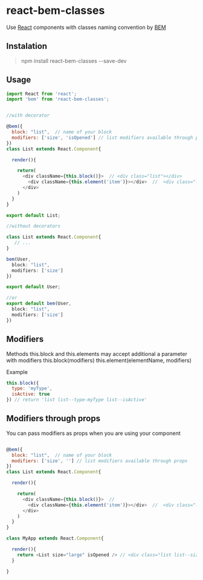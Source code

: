 # react-bem-classes

Use [React](https://facebook.github.io/react/) components with classes naming convention by [BEM](https://en.bem.info/)

## Instalation
> npm install react-bem-classes --save-dev

## Usage

```js
import React from 'react';
import 'bem' from 'react-bem-classes';


//with decorator

@bem({
  block: "list",  // name of your block
  modifiers: ['size', 'isOpened'] // list modifiers available through props
})
class List extends React.Component{

  render(){

    return(
      <div className={this.block()}>  // <div class="list"></div>
        <div className={this.element('item')}></div>  //  <div class="list__item"></div>
      </div>
    )
  }
}

export default List;
```

```js
//without decorators

class List extends React.Component{
   // ... 
}

bem(User, 
  block: "list", 
  modifiers: ['size'] 
})

export default User;

//or
export default bem(User, 
  block: "list", 
  modifiers: ['size'] 
})
```
## Modifiers
Methods this.block and this.elements may accept additional a parameter with modifiers
 this.block(modifiers)
 this.element(elementName, modifiers)
 
Example 
```js
this.block({
  type: 'myType',
  isActive: true 
}) // return 'list list--type-myType list--isActive'


```

## Modifiers through props
You can pass modifiers as props when you are using your component
```js

@bem({
  block: "list",  // name of your block
  modifiers: ['size', ''] // list modifiers available through props
})
class List extends React.Component{

  render(){

    return(
      <div className={this.block()}>  // 
        <div className={this.element('item')}></div>  //  <div class="list__item"></div>
      </div>
    )
  }
}

class MyApp extends React.Component{

  render(){
    return <List size="large" isOpened /> // <div class="list list--size-large list--isOpened">...</div>
  }

}
```